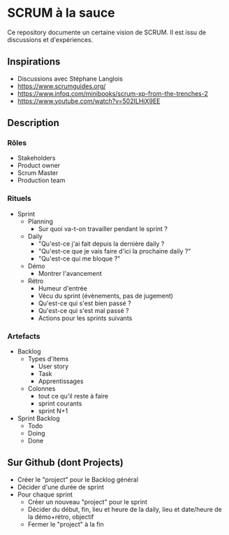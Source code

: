 # SCRUM à la sauce

Ce repository documente un certaine vision de SCRUM. Il est issu de discussions et d'expériences.


## Inspirations

- Discussions avec Stéphane Langlois
- https://www.scrumguides.org/
- https://www.infoq.com/minibooks/scrum-xp-from-the-trenches-2
- https://www.youtube.com/watch?v=502ILHjX9EE


## Description

### Rôles

- Stakeholders
- Product owner
- Scrum Master
- Production team


### Rituels

- Sprint
    - Planning
        - Sur quoi va-t-on travailler pendant le sprint ?
    - Daily
        - "Qu'est-ce j'ai fait depuis la dernière daily  ?
        - "Qu'est-ce que je vais faire d'ici la prochaine daily ?"
        - "Qu'est-ce qui me bloque ?"
    - Démo
        - Montrer l'avancement
    - Rétro
        - Humeur d'entrée
        - Vécu du sprint (évènements, pas de jugement)
        - Qu'est-ce qui s'est bien passé ?
        - Qu'est-ce qui s'est mal passé ?
        - Actions pour les sprints suivants


### Artefacts

- Backlog
    - Types d'items
        - User story
        - Task
        - Apprentissages
    - Colonnes
        - tout ce qu'il reste à faire
        - sprint courants
        - sprint N+1
- Sprint Backlog
    - Todo
    - Doing
    - Done


## Sur Github (dont Projects)

- Créer le "project" pour le Backlog général
- Décider d'une durée de sprint
- Pour chaque sprint
    - Créer un nouveau "project" pour le sprint
    - Décider du début, fin, lieu et heure de la daily, lieu et date/heure de la démo+rétro, objectif
    - Fermer le "project" à la fin

